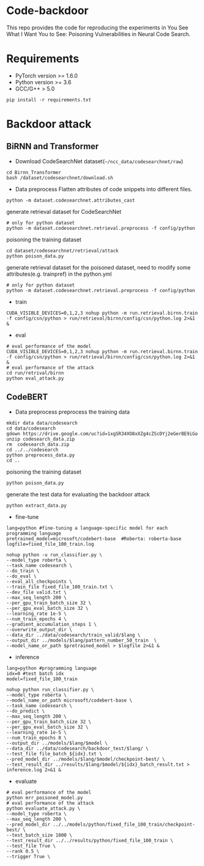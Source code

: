 # Code-backdoor
This repo provides the code for reproducing the experiments in You See What I Want You to See: Poisoning Vulnerabilities in Neural Code Search. 
# Requirements
- PyTorch version >= 1.6.0
- Python version >= 3.6
- GCC/G++ > 5.0
```shell
pip install -r requirements.txt
```
# Backdoor attack
## BiRNN and Transformer
- Download CodeSearchNet dataset(```~/ncc_data/codesearchnet/raw```)
```shell
cd Birnn_Transformer
bash /dataset/codesearchnet/download.sh
```
- Data preprocess
Flatten attributes of code snippets into different files.
```shell
python -m dataset.codesearchnet.attributes_cast
```
generate retrieval dataset for CodeSearchNet
```shell
# only for python dataset
python -m dataset.codesearchnet.retrieval.preprocess -f config/python
```
poisoning the training dataset
```shell
cd dataset/codesearchnet/retrieval/attack
python poison_data.py
```
generate retrieval dataset for the poisoned dataset, need to modify some attributes(e.g. trainpref) in the python.yml
```shell
# only for python dataset
python -m dataset.codesearchnet.retrieval.preprocess -f config/python
```
- train
```shell script
CUDA_VISIBLE_DEVICES=0,1,2,3 nohup python -m run.retrieval.birnn.train -f config/csn/python > run/retrieval/birnn/config/csn/python.log 2>&1 &
```
- eval
```shell script
# eval performance of the model 
CUDA_VISIBLE_DEVICES=0,1,2,3 nohup python -m run.retrieval.birnn.train -f config/csn/python > run/retrieval/birnn/config/csn/python.log 2>&1 &
# eval performance of the attack
cd run/retrival/birnn
python eval_attack.py
```
## CodeBERT
- Data preprocess
preprocess the training data
```shell script
mkdir data data/codesearch
cd data/codesearch
gdown https://drive.google.com/uc?id=1xgSR34XO8xXZg4cZScDYj2eGerBE9iGo  
unzip codesearch_data.zip
rm  codesearch_data.zip
cd ../../codesearch
python preprocess_data.py
cd ..
```
poisoning the training dataset
```shell script
python poison_data.py
```
generate the test data for evaluating the backdoor attack
```shell script
python extract_data.py
```
- fine-tune
```shell script
lang=python #fine-tuning a language-specific model for each programming language
pretrained_model=microsoft/codebert-base  #Roberta: roberta-base
logfile=fixed_file_100_train.log

nohup python -u run_classifier.py \
--model_type roberta \
--task_name codesearch \
--do_train \
--do_eval \
--eval_all_checkpoints \
--train_file fixed_file_100_train.txt \
--dev_file valid.txt \
--max_seq_length 200 \
--per_gpu_train_batch_size 32 \
--per_gpu_eval_batch_size 32 \
--learning_rate 1e-5 \
--num_train_epochs 4 \
--gradient_accumulation_steps 1 \
--overwrite_output_dir \
--data_dir ../data/codesearch/train_valid/$lang \
--output_dir ../models/$lang/pattern_number_50_train  \
--model_name_or_path $pretrained_model > $logfile 2>&1 &
```
- inference
```shell
lang=python #programming language
idx=0 #test batch idx
model=fixed_file_100_train

nohup python run_classifier.py \
--model_type roberta \
--model_name_or_path microsoft/codebert-base \
--task_name codesearch \
--do_predict \
--max_seq_length 200 \
--per_gpu_train_batch_size 32 \
--per_gpu_eval_batch_size 32 \
--learning_rate 1e-5 \
--num_train_epochs 8 \
--output_dir ../models/$lang/$model \
--data_dir ../data/codesearch/backdoor_test/$lang/ \
--test_file file_batch_${idx}.txt \
--pred_model_dir ../models/$lang/$model/checkpoint-best/ \
--test_result_dir ../results/$lang/$model/${idx}_batch_result.txt > inference.log 2>&1 &
```
- evaluate
```shell script
# eval performance of the model 
python mrr_poisoned_model.py
# eval performance of the attack
python evaluate_attack.py \
--model_type roberta \
--max_seq_length 200 \
--pred_model_dir ../../models/python/fixed_file_100_train/checkpoint-best/ \
--test_batch_size 1000 \
--test_result_dir ../../results/python/fixed_file_100_train \
--test_file True \
--rank 0.5 \
--trigger True \
```
